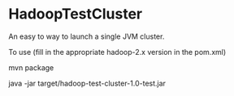 HadoopTestCluster
=================

An easy to way to launch a single JVM cluster.

To use (fill in the appropriate hadoop-2.x version in the pom.xml)

mvn package

java -jar target/hadoop-test-cluster-1.0-test.jar
